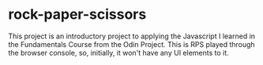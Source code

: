 # rock-paper-scissors

This project is an introductory project to applying the Javascript I learned in the Fundamentals Course from the Odin Project. This is RPS played through the browser console, so, initially, it won't have any UI elements to it.